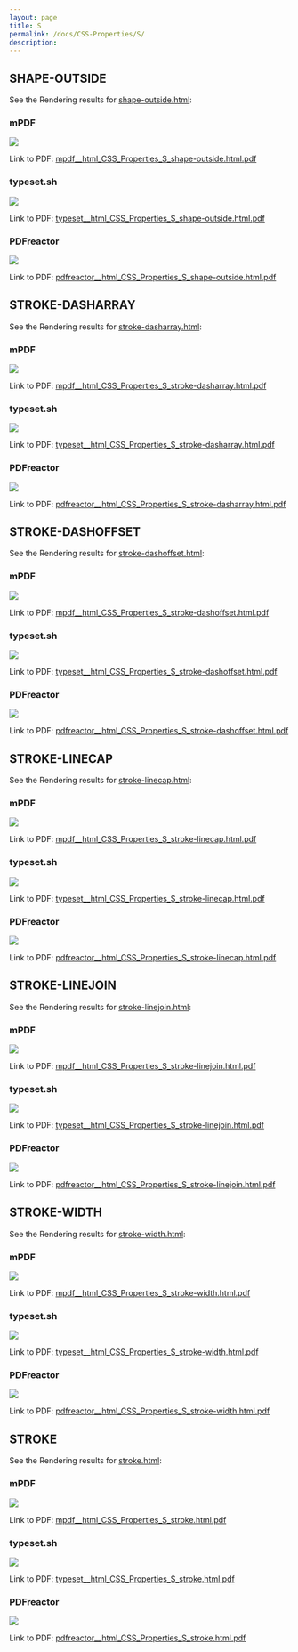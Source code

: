 ```yaml
---
layout: page
title: S
permalink: /docs/CSS-Properties/S/
description: 
---
```




## SHAPE-OUTSIDE

See the Rendering results for [shape-outside.html](/html/CSS%20Properties/S/shape-outside.html):

### mPDF
![](mpdf__html_CSS_Properties_S_shape-outside.html.png) 

Link to PDF: [mpdf__html_CSS_Properties_S_shape-outside.html.pdf](mpdf__html_CSS_Properties_S_shape-outside.html.pdf)

### typeset.sh
![](typeset__html_CSS_Properties_S_shape-outside.html.png) 

Link to PDF: [typeset__html_CSS_Properties_S_shape-outside.html.pdf](typeset__html_CSS_Properties_S_shape-outside.html.pdf)

### PDFreactor
![](pdfreactor__html_CSS_Properties_S_shape-outside.html.png) 

Link to PDF: [pdfreactor__html_CSS_Properties_S_shape-outside.html.pdf](pdfreactor__html_CSS_Properties_S_shape-outside.html.pdf)

## STROKE-DASHARRAY

See the Rendering results for [stroke-dasharray.html](/html/CSS%20Properties/S/stroke-dasharray.html):

### mPDF
![](mpdf__html_CSS_Properties_S_stroke-dasharray.html.png) 

Link to PDF: [mpdf__html_CSS_Properties_S_stroke-dasharray.html.pdf](mpdf__html_CSS_Properties_S_stroke-dasharray.html.pdf)

### typeset.sh
![](typeset__html_CSS_Properties_S_stroke-dasharray.html.png) 

Link to PDF: [typeset__html_CSS_Properties_S_stroke-dasharray.html.pdf](typeset__html_CSS_Properties_S_stroke-dasharray.html.pdf)

### PDFreactor
![](pdfreactor__html_CSS_Properties_S_stroke-dasharray.html.png) 

Link to PDF: [pdfreactor__html_CSS_Properties_S_stroke-dasharray.html.pdf](pdfreactor__html_CSS_Properties_S_stroke-dasharray.html.pdf)

## STROKE-DASHOFFSET

See the Rendering results for [stroke-dashoffset.html](/html/CSS%20Properties/S/stroke-dashoffset.html):

### mPDF
![](mpdf__html_CSS_Properties_S_stroke-dashoffset.html.png) 

Link to PDF: [mpdf__html_CSS_Properties_S_stroke-dashoffset.html.pdf](mpdf__html_CSS_Properties_S_stroke-dashoffset.html.pdf)

### typeset.sh
![](typeset__html_CSS_Properties_S_stroke-dashoffset.html.png) 

Link to PDF: [typeset__html_CSS_Properties_S_stroke-dashoffset.html.pdf](typeset__html_CSS_Properties_S_stroke-dashoffset.html.pdf)

### PDFreactor
![](pdfreactor__html_CSS_Properties_S_stroke-dashoffset.html.png) 

Link to PDF: [pdfreactor__html_CSS_Properties_S_stroke-dashoffset.html.pdf](pdfreactor__html_CSS_Properties_S_stroke-dashoffset.html.pdf)

## STROKE-LINECAP

See the Rendering results for [stroke-linecap.html](/html/CSS%20Properties/S/stroke-linecap.html):

### mPDF
![](mpdf__html_CSS_Properties_S_stroke-linecap.html.png) 

Link to PDF: [mpdf__html_CSS_Properties_S_stroke-linecap.html.pdf](mpdf__html_CSS_Properties_S_stroke-linecap.html.pdf)

### typeset.sh
![](typeset__html_CSS_Properties_S_stroke-linecap.html.png) 

Link to PDF: [typeset__html_CSS_Properties_S_stroke-linecap.html.pdf](typeset__html_CSS_Properties_S_stroke-linecap.html.pdf)

### PDFreactor
![](pdfreactor__html_CSS_Properties_S_stroke-linecap.html.png) 

Link to PDF: [pdfreactor__html_CSS_Properties_S_stroke-linecap.html.pdf](pdfreactor__html_CSS_Properties_S_stroke-linecap.html.pdf)

## STROKE-LINEJOIN

See the Rendering results for [stroke-linejoin.html](/html/CSS%20Properties/S/stroke-linejoin.html):

### mPDF
![](mpdf__html_CSS_Properties_S_stroke-linejoin.html.png) 

Link to PDF: [mpdf__html_CSS_Properties_S_stroke-linejoin.html.pdf](mpdf__html_CSS_Properties_S_stroke-linejoin.html.pdf)

### typeset.sh
![](typeset__html_CSS_Properties_S_stroke-linejoin.html.png) 

Link to PDF: [typeset__html_CSS_Properties_S_stroke-linejoin.html.pdf](typeset__html_CSS_Properties_S_stroke-linejoin.html.pdf)

### PDFreactor
![](pdfreactor__html_CSS_Properties_S_stroke-linejoin.html.png) 

Link to PDF: [pdfreactor__html_CSS_Properties_S_stroke-linejoin.html.pdf](pdfreactor__html_CSS_Properties_S_stroke-linejoin.html.pdf)

## STROKE-WIDTH

See the Rendering results for [stroke-width.html](/html/CSS%20Properties/S/stroke-width.html):

### mPDF
![](mpdf__html_CSS_Properties_S_stroke-width.html.png) 

Link to PDF: [mpdf__html_CSS_Properties_S_stroke-width.html.pdf](mpdf__html_CSS_Properties_S_stroke-width.html.pdf)

### typeset.sh
![](typeset__html_CSS_Properties_S_stroke-width.html.png) 

Link to PDF: [typeset__html_CSS_Properties_S_stroke-width.html.pdf](typeset__html_CSS_Properties_S_stroke-width.html.pdf)

### PDFreactor
![](pdfreactor__html_CSS_Properties_S_stroke-width.html.png) 

Link to PDF: [pdfreactor__html_CSS_Properties_S_stroke-width.html.pdf](pdfreactor__html_CSS_Properties_S_stroke-width.html.pdf)

## STROKE

See the Rendering results for [stroke.html](/html/CSS%20Properties/S/stroke.html):

### mPDF
![](mpdf__html_CSS_Properties_S_stroke.html.png) 

Link to PDF: [mpdf__html_CSS_Properties_S_stroke.html.pdf](mpdf__html_CSS_Properties_S_stroke.html.pdf)

### typeset.sh
![](typeset__html_CSS_Properties_S_stroke.html.png) 

Link to PDF: [typeset__html_CSS_Properties_S_stroke.html.pdf](typeset__html_CSS_Properties_S_stroke.html.pdf)

### PDFreactor
![](pdfreactor__html_CSS_Properties_S_stroke.html.png) 

Link to PDF: [pdfreactor__html_CSS_Properties_S_stroke.html.pdf](pdfreactor__html_CSS_Properties_S_stroke.html.pdf)


